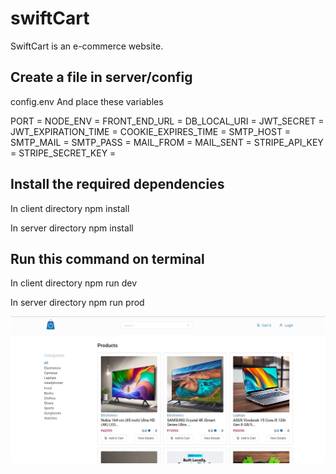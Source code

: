 # swiftCart
SwiftCart is an e-commerce website.

## Create a file in server/config
config.env
And place these variables

PORT = 
NODE_ENV =
FRONT_END_URL =
DB_LOCAL_URI =
JWT_SECRET = 
JWT_EXPIRATION_TIME =
COOKIE_EXPIRES_TIME = 
SMTP_HOST = 
SMTP_MAIL =
SMTP_PASS =
MAIL_FROM =
MAIL_SENT =
STRIPE_API_KEY = 
STRIPE_SECRET_KEY = 

## Install the required dependencies
In client directory
npm install

In server directory
npm install

## Run this command on terminal
In client directory
npm run dev

In server directory
npm run prod

![Landing Page](./img.jpg)